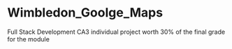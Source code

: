 # Wimbledon_Goolge_Maps
Full Stack Development CA3 individual project worth 30% of the final grade for the module
